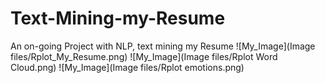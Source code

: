 # Text-Mining-my-Resume
An on-going Project with NLP, text mining my Resume
![My_Image](Image files/Rplot_My_Resume.png)
![My_Image](Image files/Rplot Word Cloud.png)
![My_Image](Image files/Rplot emotions.png)
